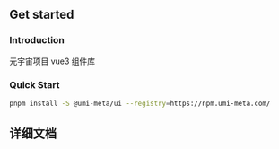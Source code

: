 ## Get started

### Introduction

元宇宙项目 vue3 组件库

### Quick Start

```sh
pnpm install -S @umi-meta/ui --registry=https://npm.umi-meta.com/
```

## 详细文档

